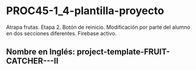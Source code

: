 # PROC45-1_4-plantilla-proyecto
Atrapa frutas. Etapa 2. Botón de reinicio.
Modificación por parte del alumno en dos secciones diferentes. 
Firebase activo.

## Nombre en Inglés: project-template-FRUIT-CATCHER---II